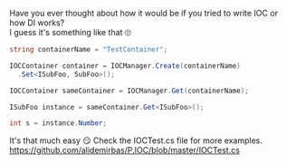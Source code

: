 Have you ever thought about how it would be if you tried to write IOC or how DI works?  
I guess it's something like that 🙄  

```csharp
string containerName = "TestContainer";

IOCContainer container = IOCManager.Create(containerName)
  .Set<ISubFoo, SubFoo>();

IOCContainer sameContainer = IOCManager.Get(containerName);

ISubFoo instance = sameContainer.Get<ISubFoo>();

int s = instance.Number;
```

It's that much easy 😏 Check the IOCTest.cs file for more examples.  
https://github.com/alidemirbas/P.IOC/blob/master/IOCTest.cs  

